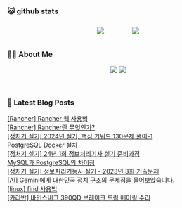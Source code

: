 
###  🐱 github stats  

<div id="main" align="center">
    <img src="https://github-readme-stats.vercel.app/api?username=peterica&count_private=true&show_icons=true&theme=radical"
        style="height: auto; margin-left: 20px; margin-right: 20px; padding: 10px;"/>
    <img src="https://github-readme-stats.vercel.app/api/top-langs/?username=peterica&layout=compact"   
        style="height: auto; margin-left: 20px; margin-right: 20px; padding: 10px;"/>
</div>

###  💁‍♀️ About Me  
<p align="center">
    <a href="https://peterica.tistory.com/"><img src="https://img.shields.io/badge/Blog-FF5722?style=flat-square&logo=Blogger&logoColor=white"/></a>
    <a href="mailto:ilovefran.ofm@gmail.com"><img src="https://img.shields.io/badge/Gmail-d14836?style=flat-square&logo=Gmail&logoColor=white&link=ilovefran.ofm@gmail.com"/></a>
</p>

<br>

### 📕 Latest Blog Posts   

<a href ="https://peterica.tistory.com/641"> [Rancher] Rancher 웹 사용법 </a> <br><a href ="https://peterica.tistory.com/639"> [Rancher] Rancher란 무엇인가? </a> <br><a href ="https://peterica.tistory.com/638"> [정처기 실기] 2024년 실기, 핵심 키워드 130문제 풀이-1 </a> <br><a href ="https://peterica.tistory.com/637"> PostgreSQL Docker 설치 </a> <br><a href ="https://peterica.tistory.com/593"> [정처기 실기] 24년 1회 정보처리기사 실기 준비과정 </a> <br><a href ="https://peterica.tistory.com/636"> MySQL과 PostgreSQL의 차이점 </a> <br><a href ="https://peterica.tistory.com/635"> [정처기 실기] 정보처리기능사 실기 - 2023년 3회 기출문제 </a> <br><a href ="https://peterica.tistory.com/634"> [AI] Gemini에게 대한민국 정치 구조의 문제점을 물어보았습니다. </a> <br><a href ="https://peterica.tistory.com/61"> [linux] find 사용법 </a> <br><a href ="https://peterica.tistory.com/633"> [카라반] 바인스버그 390QD 브레이크 드럼 베어링 수리 </a> <br>